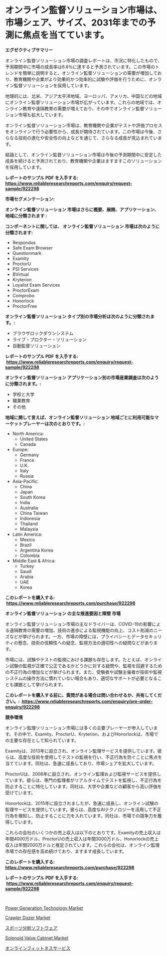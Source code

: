 <p><h1>オンライン監督ソリューション市場は、市場シェア、サイズ、2031年までの予測に焦点を当てています。</h1></p><p><strong>エグゼクティブサマリー</strong></p>
<p><p>オンライン監督ソリューション市場の調査レポートは、市況に特化したもので、予測期間中に市場の成長率は6.6％に達すると予測されています。この市場のトレンドを簡単に説明すると、オンライン監督ソリューションの需要が増加しており、教育機関や企業がより効果的かつ効率的に試験や評価を行うために、オンライン監督ソリューションを採用しています。</p><p>地理的には、北米、アジア太平洋地域、ヨーロッパ、アメリカ、中国などの地域にオンライン監督ソリューション市場が広がっています。これらの地域では、オンライン教育や遠隔教育の需要が増えており、その中でオンライン監督ソリューション市場も拡大しています。</p><p>オンライン監督ソリューション市場は、教育機関や企業がテストや評価プロセスをオンラインで行う必要性から、成長が期待されています。この市場は今後、さらなる技術の進化や安全性の向上などを通じて、さらなる成長が見込まれています。</p><p>結論として、オンライン監督ソリューション市場は今後の予測期間中に安定した成長を続けると予測されており、教育機関や企業はますますこのソリューションを採用しています。</p></p>
<p><strong>レポートのサンプル PDF を入手する: <a href="https://www.reliableresearchreports.com/enquiry/request-sample/922298">https://www.reliableresearchreports.com/enquiry/request-sample/922298</a></strong></p>
<p><strong>市場セグメンテーション:</strong></p>
<p><strong> オンライン監督ソリューション 市場はさらに概要、展開、アプリケーション、地域に分類されます :</strong></p>
<p><strong>コンポーネントに関しては、 オンライン監督ソリューション 市場は次のように分類されます: &nbsp;</strong></p>
<p><ul><li>Respondus</li><li>Safe Exam Browser</li><li>Questionmark</li><li>Examity</li><li>ProctorU</li><li>PSI Services</li><li>BVirtual</li><li>Kryterion</li><li>Loyalist Exam Services</li><li>ProctorExam</li><li>Comprobo</li><li>Honorlock</li><li>ProctorFree</li></ul></p>
<p><strong> オンライン監督ソリューション タイプ別の市場分析は次のように分類されます。:</strong></p>
<p><ul><li>ブラウザロックダウンシステム</li><li>ライブ・プロクター・ソリューション</li><li>自動監督ソリューション</li></ul></p>
<p><strong>レポートのサンプル PDF を入手する: &nbsp;<a href="https://www.reliableresearchreports.com/enquiry/request-sample/922298">https://www.reliableresearchreports.com/enquiry/request-sample/922298</a></strong></p>
<p><strong> オンライン監督ソリューション アプリケーション別の市場産業調査は次のように分類されます。:</strong></p>
<p><ul><li>学校と大学</li><li>職業教育</li><li>その他</li></ul></p>
<p><strong>地域に関して言えば、オンライン監督ソリューション 地域ごとに利用可能なマーケットプレーヤーは次のとおりです。:</strong></p>
<p><ul>
    <li>
        North America:
        <ul>
            <li>United States</li>
            <li>Canada</li>
        </ul>
    </li>
    <li>
        Europe:
        <ul>
            <li>Germany</li>
            <li>France</li>
            <li>U.K.</li>
            <li>Italy</li>
            <li>Russia</li>
        </ul>
    </li>
    <li>
        Asia-Pacific:
        <ul>
            <li>China</li>
            <li>Japan</li>
            <li>South Korea</li>
            <li>India</li>
            <li>Australia</li>
            <li>China Taiwan</li>
            <li>Indonesia</li>
            <li>Thailand</li>
            <li>Malaysia</li>
        </ul>
    </li>
    <li>
        Latin America:
        <ul>
            <li>Mexico</li>
            <li>Brazil</li>
            <li>Argentina Korea</li>
            <li>Colombia</li>
        </ul>
    </li>
    <li>
        Middle East & Africa:
        <ul>
            <li>Turkey</li>
            <li>Saudi</li>
            <li>Arabia</li>
            <li>UAE</li>
            <li>Korea</li>
        </ul>
    </li>
    </ul></p>
<p><strong>このレポートを購入する: &nbsp;<a href="https://www.reliableresearchreports.com/purchase/922298">https://www.reliableresearchreports.com/purchase/922298</a></strong></p>
<p><strong>オンライン監督ソリューション の主な推進要因と障壁 市場</strong></p>
<p><p>オンライン監督ソリューション市場の主なドライバーは、COVID-19の影響による遠隔教育の需要の増加、技術の進歩による監視機能の向上、コスト削減のニーズなどが挙げられます。一方、市場の障壁には、プライバシーとデータセキュリティの懸念、技術の信頼性への疑念、監視方法の適切性への疑問などがあります。</p><p>市場には、試験やテストの監視における課題も存在します。たとえば、オンライン試験の監視が正確で公正であるかどうかに対する疑問や、監視を回避するための不正行為の増加などが挙げられます。また、受験者や試験主催者が技術や監視システムの操作方法に慣れていない場合もあり、適切なサポートが必要となることも課題として挙げられます。</p></p>
<p><strong>このレポートを購入する前に、質問がある場合は問い合わせるか、共有してください。:&nbsp; <a href="https://www.reliableresearchreports.com/enquiry/pre-order-enquiry/922298">https://www.reliableresearchreports.com/enquiry/pre-order-enquiry/922298</a></strong></p>
<p><strong>競争環境</strong></p>
<p><p>オンライン監理ソリューション市場には多くの主要プレーヤーが参入しています。その中で、Examity、ProctorU、Kryterion、およびHonorlockは、市場での主要な存在として知られています。</p><p>Examityは、2013年に設立され、オンライン監理サービスを提供しています。彼らは、高度な技術を使用してテストの監視を行い、不正行為を防ぐことに焦点を当てています。同社は、急速に成長しており、市場シェアを拡大しています。</p><p>ProctorUは、2008年に設立され、オンライン監理および監視サービスを提供しています。彼らは、専門の監理者がリアルタイムでテストを監視し、不正行為を防止することに特化しています。同社は、大学や企業などの顧客から高い評価を受けています。</p><p>Honorlockは、2015年に設立されましたが、急速に成長し、オンライン試験の監理サービスを提供しています。彼らは、高度なAIテクノロジーを活用して不正行為を検知し、防止することに力を入れています。同社は、市場での競争力を獲得しています。</p><p>これらの会社のいくつかの売上収入は以下のとおりです。Examityの売上収入は年間4000万ドル、ProctorUの売上収入は年間3000万ドル、Honorlockの売上収入は年間2000万ドルと推定されています。これらの会社は、オンライン監理市場での存在感を高め続けており、ますます成長しています。</p></p>
<p><strong>このレポートを購入する: &nbsp; <a href="https://www.reliableresearchreports.com/purchase/922298">https://www.reliableresearchreports.com/purchase/922298</a></strong></p>
<p><strong>レポートのサンプル PDF を入手する: &nbsp;<a href="https://www.reliableresearchreports.com/enquiry/request-sample/922298">https://www.reliableresearchreports.com/enquiry/request-sample/922298</a></strong><strong></strong></p>
<p>&nbsp;</p>
<p><p><a href="https://github.com/AKSHATREPORTPRIME/Market-Research-Report-List-3/blob/main/power-generation-technology-market.md">Power Generation Technology Market</a></p><p><a href="https://github.com/indrystar/Market-Research-Report-List-2/blob/main/crawler-dozer-market.md">Crawler Dozer Market</a></p><p><a href="https://github.com/mohamedbakry57/Market-Research-Report-List-2/blob/main/4008708182491.md">スポーツ分析ソフトウェア</a></p><p><a href="https://issuu.com/reportprime-2/docs/solenoid-valve-cabinet-market-size-2030.pptx">Solenoid Valve Cabinet Market</a></p><p><a href="https://github.com/lababdou/Market-Research-Report-List-2/blob/main/6623283182492.md">オンラインフィットネスサービス</a></p></p>